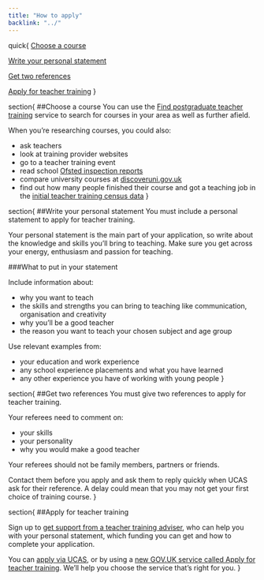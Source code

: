 ```yaml
---
title: "How to apply"
backlink: "../"
---
```


quick{
  [Choose a course](#choose-a-course)

  [Write your personal statement](#write-your-personal-statement)

  [Get two references](#get-two-references)

  [Apply for teacher training](#apply-for-teacher-training)
}

section{
##Choose a course
You can use the [Find postgraduate teacher training](https://www.gov.uk/find-postgraduate-teacher-training-courses "external-inline") service to search for courses in your area as well as further afield.

When you’re researching courses, you could also:

  - ask teachers
  - look at training provider websites
  - go to a teacher training event
  - read school [Ofsted inspection reports](http://reports.ofsted.gov.uk/ "external-inline")
  - compare university courses at [discoveruni.gov.uk](https://discoveruni.gov.uk/ "external-inline")
  - find out how many people finished their course and got a teaching job in the [initial teacher training census data](https://www.gov.uk/government/collections/statistics-teacher-training#census-data "external-inline")
}

section{
##Write your personal statement
You must include a personal statement to apply for teacher training.

Your personal statement is the main part of your application, so write about the knowledge and skills you’ll bring to teaching. Make sure you get across your energy, enthusiasm and passion for teaching.

###What to put in your statement

Include information about:

  - why you want to teach
  - the skills and strengths you can bring to teaching like communication, organisation and creativity
  - why you’ll be a good teacher
  - the reason you want to teach your chosen subject and age group

Use relevant examples from:

  - your education and work experience
  - any school experience placements and what you have learned
  - any other experience you have of working with young people
}

section{
##Get two references
You must give two references to apply for teacher training.

Your referees need to comment on:

  - your skills
  - your personality
  - why you would make a good teacher

Your referees should not be family members, partners or friends.

Contact them before you apply and ask them to reply quickly when UCAS ask for their reference. A delay could mean that you may not get your first choice of training course.
}

section{
##Apply for teacher training

Sign up to [get support from a teacher training adviser](https://register.getintoteaching.education.gov.uk/register "external-inline"), who can help you with your personal statement, which funding you can get and how to complete your application.

You can [apply via UCAS](https://www.ucas.com/postgraduate/teacher-training/ucas-teacher-training-apply-and-track "external-inline"), or by using a [new GOV.UK service called Apply for teacher training](https://www.apply-for-teacher-training.education.gov.uk "external-inline"). We’ll help you choose the service that’s right for you.
}
